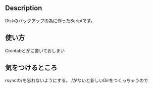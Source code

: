 ## Description
Diskのバックアップの為に作ったScriptです。

## 使い方
Crontabとかに書いておしまい

## 気をつけるところ
rsyncの/を忘れないようにする。
/がないと新しいDirをつくっちゃうので


